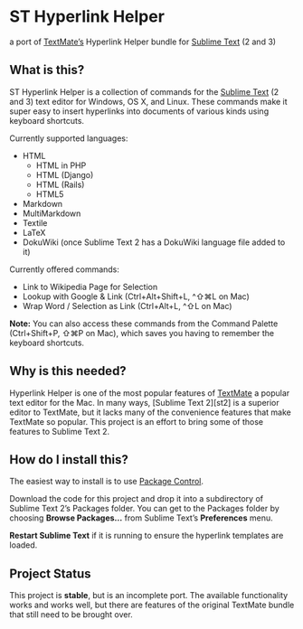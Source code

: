 ST Hyperlink Helper
===================

a port of [TextMate’s][tm] Hyperlink Helper bundle for [Sublime Text][st] (2 and 3)

What is this?
-------------

ST Hyperlink Helper is a collection of commands for the [Sublime Text][st] (2 and 3) text editor for Windows, OS X, and Linux. These commands make it super easy to insert hyperlinks into documents of various kinds using keyboard shortcuts.

Currently supported languages:

  * HTML
    * HTML in PHP
    * HTML (Django)
    * HTML (Rails)
    * HTML5
  * Markdown
  * MultiMarkdown
  * Textile
  * LaTeX
  * DokuWiki (once Sublime Text 2 has a DokuWiki language file added to it)

Currently offered commands:

  * Link to Wikipedia Page for Selection
  * Lookup with Google & Link (Ctrl+Alt+Shift+L, ^⇧⌘L on Mac)
  * Wrap Word / Selection as Link (Ctrl+Alt+L, ^⇧L on Mac)

**Note:** You can also access these commands from the Command Palette (Ctrl+Shift+P, ⇧⌘P on Mac), which saves you having to remember the keyboard shortcuts.

Why is this needed?
-------------------

Hyperlink Helper is one of the most popular features of [TextMate][tm] a popular text editor for the Mac. In many ways, [Sublime Text 2][st2] is a superior editor to TextMate, but it lacks many of the convenience features that make TextMate so popular. This project is an effort to bring some of those features to Sublime Text 2.

How do I install this?
----------------------

The easiest way to install is to use [Package Control][pc].

Download the code for this project and drop it into a subdirectory of Sublime Text 2’s Packages folder. You can get to the Packages folder by choosing **Browse Packages…** from Sublime Text’s **Preferences** menu.

**Restart Sublime Text** if it is running to ensure the hyperlink templates are loaded.

Project Status
--------------

This project is **stable**, but is an incomplete port. The available functionality works and works well, but there are features of the original TextMate bundle that still need to be brought over.

[pc]: http://wbond.net/sublime_packages/package_control
[st]: http://www.sublimetext.com/
[tm]: http://macromates.com/
